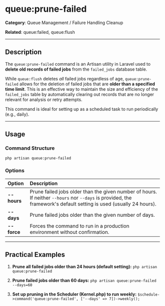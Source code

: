 # queue:prune-failed

**Category**: Queue Management / Failure Handling Cleanup

**Related**: queue:failed, queue:flush

---

## Description

The `queue:prune-failed` command is an Artisan utility in Laravel used to **delete old records of failed jobs** from the `failed_jobs` database table.

While `queue:flush` deletes *all* failed jobs regardless of age, `queue:prune-failed` allows for the deletion of failed jobs that are **older than a specified time limit**. This is an effective way to maintain the size and efficiency of the `failed_jobs` table by automatically clearing out records that are no longer relevant for analysis or retry attempts.

This command is ideal for setting up as a scheduled task to run periodically (e.g., daily).

---

## Usage

### Command Structure

`php artisan queue:prune-failed`

### Options

| Option | Description |
| :--- | :--- |
| **--hours** | Prune failed jobs older than the given number of hours. If neither `--hours` nor `--days` is provided, the framework's default setting is used (usually 24 hours). |
| **--days** | Prune failed jobs older than the given number of days. |
| **--force** | Forces the command to run in a production environment without confirmation. |

---

## Practical Examples

1.  **Prune all failed jobs older than 24 hours (default setting):**
    `php artisan queue:prune-failed`

2.  **Prune failed jobs older than 60 days:**
    `php artisan queue:prune-failed --days=60`

3.  **Set up pruning in the Scheduler (Kernel.php) to run weekly:**
    `$schedule->command('queue:prune-failed', ['--days' => 7])->weekly();`
